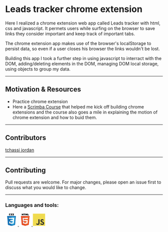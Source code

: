 # Leads tracker chrome extension
Here I realized a chrome extension web app called Leads tracker with html, css and javascript. It permets users while surfing on the browser to save links they consider important and keep track of important tabs. 

The chrome extension app makes use of the browser's localStorage to persist data, so even if a user closes his browser the links wouldn't be lost. 

Building this app I took a further step in using javascript to interract with the DOM, adding/deleting elements in the DOM, managing DOM local storage, using objects to group my data.  

---

## Motivation & Resources

- Practice chrome extension
- Here a <a href="https://scrimba.com/playlist/pkrr5S9">Scrimba Course</a> that helped me kick off building chrome extensions and the course also goes a mile in explaining the motion of chrome extension and how to buid them.

---

## Contributors
 <a href="https://github.com/tchassijordan">
 tchassi jordan</a>

---

## Contributing 
Pull requests are welcome. For major changes, please open an issue first to discuss what you would like to change.

---

<h3 align="left">Languages and tools:</h3>
<p align="left"> <a href="https://www.w3schools.com/css/" target="_blank"> <img src="https://raw.githubusercontent.com/devicons/devicon/master/icons/css3/css3-original-wordmark.svg" alt="css3" width="40" height="40"/> </a> <a href="https://www.w3.org/html/" target="_blank"> <img src="https://raw.githubusercontent.com/devicons/devicon/master/icons/html5/html5-original-wordmark.svg" alt="html5" width="40" height="40"/> </a> <a href="https://developer.mozilla.org/en-US/docs/Web/JavaScript" target="_blank"> <img src="https://raw.githubusercontent.com/devicons/devicon/master/icons/javascript/javascript-original.svg" alt="javascript" width="40" height="40"/> </a> </p>
